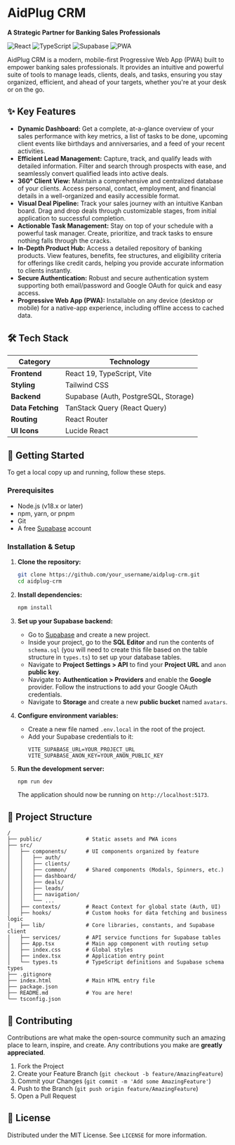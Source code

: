 
# AidPlug CRM

**A Strategic Partner for Banking Sales Professionals**

![React](https://img.shields.io/badge/React-19-blue?logo=react)
![TypeScript](https://img.shields.io/badge/TypeScript-5.8-blue?logo=typescript)
![Supabase](https://img.shields.io/badge/Supabase-green?logo=supabase)
![PWA](https://img.shields.io/badge/PWA-Ready-purple)

AidPlug CRM is a modern, mobile-first Progressive Web App (PWA) built to empower banking sales professionals. It provides an intuitive and powerful suite of tools to manage leads, clients, deals, and tasks, ensuring you stay organized, efficient, and ahead of your targets, whether you're at your desk or on the go.



## ✨ Key Features

-   **Dynamic Dashboard:** Get a complete, at-a-glance overview of your sales performance with key metrics, a list of tasks to be done, upcoming client events like birthdays and anniversaries, and a feed of your recent activities.
-   **Efficient Lead Management:** Capture, track, and qualify leads with detailed information. Filter and search through prospects with ease, and seamlessly convert qualified leads into active deals.
-   **360° Client View:** Maintain a comprehensive and centralized database of your clients. Access personal, contact, employment, and financial details in a well-organized and easily accessible format.
-   **Visual Deal Pipeline:** Track your sales journey with an intuitive Kanban board. Drag and drop deals through customizable stages, from initial application to successful completion.
-   **Actionable Task Management:** Stay on top of your schedule with a powerful task manager. Create, prioritize, and track tasks to ensure nothing falls through the cracks.
-   **In-Depth Product Hub:** Access a detailed repository of banking products. View features, benefits, fee structures, and eligibility criteria for offerings like credit cards, helping you provide accurate information to clients instantly.
-   **Secure Authentication:** Robust and secure authentication system supporting both email/password and Google OAuth for quick and easy access.
-   **Progressive Web App (PWA):** Installable on any device (desktop or mobile) for a native-app experience, including offline access to cached data.

## 🛠️ Tech Stack

| Category          | Technology                                       |
| ----------------- | ------------------------------------------------ |
| **Frontend**      | React 19, TypeScript, Vite                       |
| **Styling**       | Tailwind CSS                                     |
| **Backend**       | Supabase (Auth, PostgreSQL, Storage)             |
| **Data Fetching** | TanStack Query (React Query)                     |
| **Routing**       | React Router                                     |
| **UI Icons**      | Lucide React                                     |

## 🚀 Getting Started

To get a local copy up and running, follow these steps.

### Prerequisites

-   Node.js (v18.x or later)
-   npm, yarn, or pnpm
-   Git
-   A free [Supabase](https://supabase.com/) account

### Installation & Setup

1.  **Clone the repository:**
    ```sh
    git clone https://github.com/your_username/aidplug-crm.git
    cd aidplug-crm
    ```

2.  **Install dependencies:**
    ```sh
    npm install
    ```

3.  **Set up your Supabase backend:**
    -   Go to [Supabase](https://app.supabase.com) and create a new project.
    -   Inside your project, go to the **SQL Editor** and run the contents of `schema.sql` (you will need to create this file based on the table structure in `types.ts`) to set up your database tables.
    -   Navigate to **Project Settings > API** to find your **Project URL** and `anon` **public key**.
    -   Navigate to **Authentication > Providers** and enable the **Google** provider. Follow the instructions to add your Google OAuth credentials.
    -   Navigate to **Storage** and create a new **public bucket** named `avatars`.

4.  **Configure environment variables:**
    -   Create a new file named `.env.local` in the root of the project.
    -   Add your Supabase credentials to it:
        ```env
        VITE_SUPABASE_URL=YOUR_PROJECT_URL
        VITE_SUPABASE_ANON_KEY=YOUR_ANON_PUBLIC_KEY
        ```

5.  **Run the development server:**
    ```sh
    npm run dev
    ```
    The application should now be running on `http://localhost:5173`.

## 📂 Project Structure

```
/
├── public/              # Static assets and PWA icons
├── src/
│   ├── components/      # UI components organized by feature
│   │   ├── auth/
│   │   ├── clients/
│   │   ├── common/      # Shared components (Modals, Spinners, etc.)
│   │   ├── dashboard/
│   │   ├── deals/
│   │   ├── leads/
│   │   ├── navigation/
│   │   └── ...
│   ├── contexts/        # React Context for global state (Auth, UI)
│   ├── hooks/           # Custom hooks for data fetching and business logic
│   ├── lib/             # Core libraries, constants, and Supabase client
│   ├── services/        # API service functions for Supabase tables
│   ├── App.tsx          # Main app component with routing setup
│   ├── index.css        # Global styles
│   ├── index.tsx        # Application entry point
│   └── types.ts         # TypeScript definitions and Supabase schema types
├── .gitignore
├── index.html           # Main HTML entry file
├── package.json
├── README.md            # You are here!
└── tsconfig.json
```

## 🤝 Contributing

Contributions are what make the open-source community such an amazing place to learn, inspire, and create. Any contributions you make are **greatly appreciated**.

1.  Fork the Project
2.  Create your Feature Branch (`git checkout -b feature/AmazingFeature`)
3.  Commit your Changes (`git commit -m 'Add some AmazingFeature'`)
4.  Push to the Branch (`git push origin feature/AmazingFeature`)
5.  Open a Pull Request

## 📄 License

Distributed under the MIT License. See `LICENSE` for more information.
